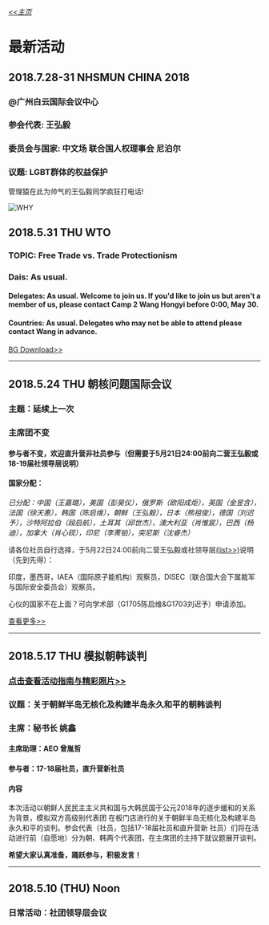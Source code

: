 *[<<主页](https://www.lsmun.club/)*

# 最新活动

## 2018.7.28-31 NHSMUN CHINA 2018

### @广州白云国际会议中心

### 参会代表: 王弘毅

### 委员会与国家: 中文场 联合国人权理事会 尼泊尔

### 议题: LGBT群体的权益保护

管理猿在此为帅气的王弘毅同学疯狂打电话!

![WHY](https://www.lsmun.club/latest-activities/201807NHSMUN/WHY.jpg)

## 2018.5.31 THU WTO

### TOPIC: Free Trade vs. Trade Protectionism

### Dais: As usual.

#### Delegates: As usual. Welcome to join us. If you'd like to join us but aren't a member of us, please contact Camp 2 Wang Hongyi before 0:00, May 30.

#### Countries: As usual. Delegates who may not be able to attend please contact Wang in advance.

[BG Download>>](/20180531WTO/第三次会议（贸易保护主义）.docx)

---

## 2018.5.24 THU 朝核问题国际会议

### 主题：延续上一次

### 主席团不变

#### 参与者不变，欢迎直升营非社员参与（但需要于5月21日24:00前向二营王弘毅或18-19届社领导层说明）

#### 国家分配：

*已分配：中国（王嘉璐），美国（彭昊仪），俄罗斯（欧阳成炬），英国（金昱含），法国（徐天惠），韩国（陈启维），朝鲜（王弘毅），日本（熊祖俊），德国（刘迟予），沙特阿拉伯（段启航），土耳其（邱世杰），澳大利亚（肖惟宸），巴西（杨迪），加拿大（肖心砚），印尼（李菁铂），突尼斯（沈睿杰）*

请各位社员自行选择，于5月22日24:00前向二营王弘毅或社领导层[(list>>)](https://www.lsmun.club/about)说明（先到先得）：

印度，墨西哥，IAEA（国际原子能机构）观察员，DISEC（联合国大会下属裁军与国际安全委员会）观察员。

心仪的国家不在上面？可向学术部（G1705陈启维&G1703刘迟予）申请添加。

[查看更多>>](https://www.lsmun.club/latest-activities/20180524朝韩)

---

## 2018.5.17 THU 模拟朝韩谈判

### [点击查看活动指南与精彩照片>>](https://www.lsmun.club/latest-activities/20180517朝韩)

### 议题：**关于朝鲜半岛无核化及构建半岛永久和平的朝韩谈判**

### 主席：秘书长 姚鑫

#### 主席助理：AEO 曾胤哲

#### 参与者：17-18届社员，直升营新社员

#### 内容

本次活动以朝鲜人民民主主义共和国与大韩民国于公元2018年的逐步缓和的关系为背景，模拟双方高级别代表团
在板门店进行的关于朝鲜半岛无核化及构建半岛永久和平的谈判。参会代表（社员，包括17-18届社员和直升营新
社员）们将在活动进行前（自愿地）分为朝、韩两个代表团，在主席团的主持下就议题展开谈判。

**希望大家认真准备，踊跃参与，积极发言！**

---

## 2018.5.10 (THU) Noon

### 日常活动：社团领导层会议
